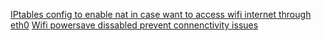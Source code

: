 [IPtables config to enable nat in case want to access wifi internet through eth0](https://manpages.org/etc-network-interfaces/5)
[Wifi powersave dissabled prevent connenctivity issues](https://forum.clockworkpi.com/t/how-to-disable-wifi-power-save-to-prevent-disconnects/933)